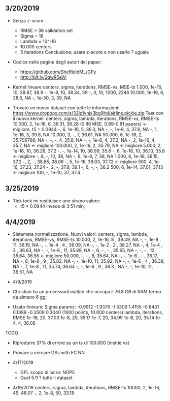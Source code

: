 ﻿## 3/20/2019
* Senza z-score: 
	* RMSE > 36 validation set
	* Sigma = 18
	* Lambda = 10^-16
	* 10.000 centers
	* 5 iterations
	Conclusione: usare z-score o non usarlo ? uguale

* Codice nelle pagine degli autori dei paper:
	* https://github.com/SheffieldML/GPy
	* http://bit.ly/2qwR5eW;

* Kernel lineare
centers, sigma, iterations, RMSE-vs, MSE-ts
1.000, 1e-16, 10, 38.87, 38.9
-, 1e-8, 10, 38.34, 39
-, 0, 10, 1000, 2246
10.000, 1e-16, 6, 38.6, NA
-, 1e-30, 3, 39, NA


* Trovato un nuovo dataset con tutte le informazioni: https://www.dropbox.com/s/32lz1vnjx3bg9hd/airline.pickle.zip
Test con il nuovo kernel:
centers, sigma, lambda, iterations, RMSE-vs, RMSE-ts
10.000, 2, 1e-16, 6, 36.31, 36.28 (0.86 MSE, 0.89-0.81 papers) <- migliore, t5 = 0.0944
-, 6, 1e-16, 5, 36.3, NA
-, -, 1e-8, 4, 37.8, NA
-, 1, 1e-16, 3, 39.8, NA
10.000, 3, -, 7, 36.61, NA
50.000, 6, 1e-16, 2, 35.706788, NA
-, -, -, 4, 35.8, NA
-, -, 1e-8, 4, 37.2, NA
-, 2, 1e-16, 4, 35.7, NA <- migliore
100.000, 2, 1e-16, 2, 35.79, NA <- migliore
5.000, 2, 1e-16, 10, 36.26, 37.2
-, -, 1e-14, 10, 36.99, 35.8
-, 6, 1e-16, 10, 36.10, 35.8 <- migliore
-, 8, -, 10, 38, NA
-, 8, 1e-8, 7, 38, NA
1.000, 6, 1e-16, 36.15, 37.2
-, 2, -, 38.65, 38.06
-, 5, 1e-16, 36.03, 37.72 <- migliore
500, 4, 1e-16, 37.23, 37.24
-, 2, -, 37.8, 39.1
-, 6, -, -, 36.2
500, 6, 1e-14, 37.01, 37.13 <- migliore
100, -, 1e-10, 37, 37.4

## 3/25/2019

* Tick tock mi restituisce uno strano valore:
	* t5 = 0.0944 invece di 3:51 min;
	
	
## 4/4/2019
* Sistemata normalizzatione. Nuovi valori:
centers, sigma, lambda, iterations, RMSE-vs, RMSE-ts
10.000,	2,	1e-16,	8 ,	39.49,	NA
-,		-,	1e-8 ,	11,	36.19,	NA
-,		-,	1e-4 ,	4 ,	36.09,	NA
-,		-,	1e-2 ,	2 ,	38.27,	NA
-,		4,	1e-4 ,	3 ,	36.63,	NA
-,		-,	1e-8 ,	11, 35.89,	NA
-,		6,	-    ,	- , 35.65,	NA
-,		-,	-	 ,	12,	35.64,	36.55 <- migliore
50.000,	-,	-	 ,	8,	35.64,	NA
-,		-,	1e-6 ,	- , 36.17,	NA
-,		8,	1e-8 ,	9 ,	35.82,	NA
-,		-,	1e-10,	11,	35.92,	NA
-,		-,	1e-6 ,	4 ,	36.38,	NA
-,		7,	1e-8 ,	11,	35.74,	36.64
-,		-,	1e-6 ,	9 ,	36.3 ,	NA
-,		-,	1e-10,	11,	36.51,	NA

* 4/9/2019
* Christian ha un processodi matlab che occupa il 76.8 GB di RAM fermo da almeno 6 gg;

* Usato fminunc
Sigma params: -0.9912 -1.9376 -1.5306 1.4155 -0.8431 0.1389 -0.3509 0.3040 (1000 points, 10.000 centers)
lambda, iterations, RMSE
1e-16, 20, 37.03
1e-8, 20, 35.17
1e-7, 20, 34.99
1e-6, 20, 35.14
1e-4, 4, 36.08


TODO
* Riprodurre 37% di errore su un ts di 100.000 (niente vs)
* Provare a cercare DSs with FC NN

* 4/17/2019
	* GPL scopo di lucro: NOPE
	* Quel 5.9 ? tutto il dataset
	
* 4/19/2019
centers, sigma, lambda, iterations, RMSE-ts
10000,	2,	1e-16,	49, 46.07
-,		2,	1e-8,	50, 33.18